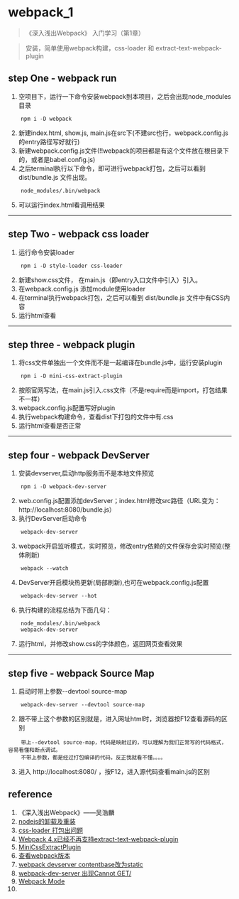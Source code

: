 # webpack_1
> 《深入浅出Webpack》 入门学习（第1章）

> 安装，简单使用webpack构建，css-loader 和 extract-text-webpack-plugin

## step One - webpack run
1. 空项目下，运行一下命令安装webpack到本项目，之后会出现node_modules目录
```
    npm i -D webpack
```
2. 新建index.html, show.js, main.js在src下(不建src也行，webpack.config.js的entry路径写好就行)
3. 新建webpack.config.js文件(!!webpack的项目都是有这个文件放在根目录下的，或者是babel.config.js)
4. 之后terminal执行以下命令，即可进行webpack打包，之后可以看到 dist/bundle.js 文件出现。
```
    node_modules/.bin/webpack
```
5. 可以运行index.html看调用结果

---

## step Two - webpack css loader
1. 运行命令安装loader
```
    npm i -D style-loader css-loader
```
2. 新建show.css文件， 在main.js（即entry入口文件中引入）引入。
3. 在webpack.config.js 添加module使用loader
4. 在terminal执行webpack打包，之后可以看到 dist/bundle.js 文件中有CSS内容
5. 运行html查看

---

## step three - webpack plugin
1. 将css文件单独出一个文件而不是一起编译在bundle.js中，运行安装plugin
```
    npm i -D mini-css-extract-plugin
```
2. 按照官网写法，在main.js引入.css文件（不是require而是import，打包结果不一样）
3. webpack.config.js配置写好plugin
4. 执行webpack构建命令，查看dist下打包的文件中有.css
5. 运行html查看是否正常

---

## step four - webpack DevServer
1. 安装devserver,启动http服务而不是本地文件预览
```
    npm i -D webpack-dev-server
```
2. web.config.js配置添加devServer；index.html修改src路径（URL变为：http://localhost:8080/bundle.js）
3. 执行DevServer启动命令
```
    webpack-dev-server
```
3. webpack开启监听模式，实时预览，修改entry依赖的文件保存会实时预览(整体刷新)
```
    webpack --watch
```
4. DevServer开启模块热更新(局部刷新),也可在webpack.config.js配置
```
    webpack-dev-server --hot
```
6. 执行构建的流程总结为下面几句：
```
    node_modules/.bin/webpack
    webpack-dev-server
```
7. 运行html，并修改show.css的字体颜色，返回网页查看效果

---

## step five - webpack Source Map
1. 启动时带上参数--devtool source-map
```
    webpack-dev-server --devtool source-map
```
2. 跟不带上这个参数的区别就是，进入网址html时，浏览器按F12查看源码的区别
```
    带上--devtool source-map，代码是映射过的，可以理解为我们正常写的代码格式，容易看懂和断点调试。
    不带上参数，都是经过打包编译的代码，反正我就看不懂。。。。
```
3. 进入 http://localhost:8080/ ，按F12，进入源代码查看main.js的区别

## reference
1. 《深入浅出Webpack》——吴浩麟
2. [nodejs的卸载及重装](https://blog.csdn.net/strawberry_x/article/details/113648770)
3. [css-loader 打包出问题](https://zhuanlan.zhihu.com/p/92468484)
4. [Webpack 4.x已经不再支持extract-text-webpack-plugin](https://blog.csdn.net/qq_38526769/article/details/82427800)
5. [MiniCssExtractPlugin](https://webpack.docschina.org/plugins/mini-css-extract-plugin/)
6. [查看webpack版本](https://www.csdn.net/tags/NtTakg2sOTcyMy1ibG9n.html#:~:text=%E6%9F%A5%E7%9C%8B%20%E5%BD%93%E5%89%8D%E9%A1%B9%E7%9B%AE%20webpack%E7%89%88%E6%9C%AC%20%E5%9C%A8%E9%A1%B9%E7%9B%AE%20package.json%20%E4%B8%AD%E7%9A%84%20scripts,%E8%84%9A%E6%9C%AC%E5%91%BD%E4%BB%A4%E4%B8%AD%E5%86%99%E5%85%A5%E4%BB%A5%E4%B8%8B%E5%86%85%E5%AE%B9%20%22webpack%22%3A%20%22webpack%20--version%22%20%E7%84%B6%E5%90%8E%E6%89%93%E5%BC%80%E7%BB%88%E7%AB%AF%E5%9C%A8%E9%A1%B9%E7%9B%AE%E6%A0%B9%E8%B7%AF%E5%BE%84%E4%B8%8B%E8%BF%90%E8%A1%8C%EF%BC%9A%20npm%20run%20webpack)
7. [webpack devserver contentbase改为static](https://juejin.cn/post/7085273859934388260)
8. [webpack-dev-server 出现Cannot GET/](https://blog.csdn.net/qq_35056756/article/details/120859828)
9. [Webpack Mode](https://webpack.docschina.org/configuration/mode/)
10. 